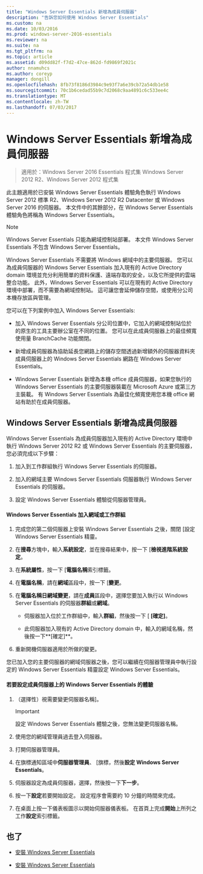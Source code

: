 ```yaml
---
title: "Windows Server Essentials 新增為成員伺服器"
description: "告訴您如何使用 Windows Server Essentials"
ms.custom: na
ms.date: 10/03/2016
ms.prod: windows-server-2016-essentials
ms.reviewer: na
ms.suite: na
ms.tgt_pltfrm: na
ms.topic: article
ms.assetid: d09dd82f-f7d2-47ce-862d-fd9869f2021c
author: nnamuhcs
ms.author: coreyp
manager: dongill
ms.openlocfilehash: 8fb73f8186d3984c9e93f7a6e39cb72a54db1e58
ms.sourcegitcommit: 70c1b6cedad55b9c7d2068c9aa4891c6c533ee4c
ms.translationtype: MT
ms.contentlocale: zh-TW
ms.lasthandoff: 07/03/2017
---
```

# <a name="add-windows-server-essentials-as-a-member-server"></a>Windows Server Essentials 新增為成員伺服器

>適用於：Windows Server 2016 Essentials 程式集 Windows Server 2012 R2、Windows Server 2012 程式集

此主題適用於已安裝 Windows Server Essentials 體驗角色執行 Windows Server 2012 標準 R2、Windows Server 2012 R2 Datacenter 或 Windows Server 2016 的伺服器。 本文件中的其餘部分，在 Windows Server Essentials 體驗角色將稱為 Windows Server Essentials。  
  
> [!NOTE]
>   Windows Server Essentials 只能為網域控制站部署。 本文件 Windows Server Essentials 不包含 Windows Server Essentials。  
  
 Windows Server Essentials 不需要將 Windows 網域中的主要伺服器。 您可以為成員伺服器的 Windows Server Essentials 加入現有的 Active Directory domain 環境並充分利用簡單的資料保護、遠端存取的安全，以及它所提供的雲端整合功能。 此外，Windows Server Essentials 可以在現有的 Active Directory 環境中部署，而不需要為網域控制站。 這可讓您會延伸儲存空間，或使用分公司本機存放區與管理。  
  
 您可以在下列案例中加入 Windows Server Essentials:  
  
-   加入 Windows Server Essentials 分公司位置中，它加入的網域控制站位於的原生的工具主要辦公室在不同的位置。 您可以在此成員伺服器上的最佳頻寬使用量 BranchCache 功能關閉。  
  
-   新增成員伺服器為協助延長您網路上的儲存空間透過新增額外的伺服器資料夾成員伺服器上的 Windows Server Essentials 網路在 Windows Server Essentials。  
  
-   Windows Server Essentials 新增為本機 office 成員伺服器，如果您執行的 Windows Server Essentials 的主要伺服器裝載在 Microsoft Azure 或第三方主裝載。 有 Windows Server Essentials 為最佳化頻寬使用您本機 office 網站有助於在成員伺服器。  
  
## <a name="adding-windows-server-essentials-as-a-member-server"></a>Windows Server Essentials 新增為成員伺服器  
 Windows Server Essentials 為成員伺服器加入現有的 Active Directory 環境中執行 Windows Server 2012 R2 或 Windows Server Essentials 的主要伺服器，您必須完成以下步驟：  
  
1.  加入到工作群組執行 Windows Server Essentials 的伺服器。  
  
2.  加入的網域主要 Windows Server Essentials 伺服器執行 Windows Server Essentials 的伺服器。  
  
3.  設定 Windows Server Essentials 體驗從伺服器管理員。  
  
#### <a name="to-join-windows-server-essentials-to-a-workgroup-or-domain"></a>Windows Server Essentials 加入網域或工作群組  
  
1.  完成您的第二個伺服器上安裝 Windows Server Essentials 之後，關閉 [設定 Windows Server Essentials 精靈。  
  
2.  在**搜尋**方塊中，輸入**系統設定**，並在搜尋結果中，按一下 [**檢視進階系統設定**。  
  
3.  在**系統屬性**，按一下 [**電腦名稱**索引標籤。  
  
4.  在**電腦名稱**，請在**網域**區段中，按一下 [**變更**。  
  
5.  在**電腦名稱日網域變更**，請在**成員**區段中，選擇您要加入執行以 Windows Server Essentials 的伺服器**群組**或**網域**。  
  
    -   伺服器加入位於工作群組中，輸入**群組**，然後按一下 [ **[確定]**。  
  
    -   此伺服器加入現有的 Active Directory domain 中，輸入的網域名稱，然後按一下**[確定]**。  
  
6.  重新開機伺服器適用於所做的變更。  
  
 您已加入您的主要伺服器的網域伺服器之後，您可以繼續在伺服器管理員中執行設定的 Windows Server Essentials 精靈設定 Windows Server Essentials。  
  
#### <a name="to-configure-windows-server-essentials-experience-on-a-member-server"></a>若要設定成員伺服器上的 Windows Server Essentials 的體驗  
  
1.  （選擇性）視需要變更伺服器名稱]。  
  
    > [!IMPORTANT]
    >  設定 Windows Server Essentials 體驗之後，您無法變更伺服器名稱。  
  
2.  使用您的網域管理員過去登入伺服器。  
  
3.  打開伺服器管理員。  
  
4.  在旗標通知區域中**伺服器管理員**、 [旗標，然後**設定 Windows Server Essentials**。  
  
5.  伺服器設定為成員伺服器，選擇，然後按一下**下一步**。  
  
6.  按一下**設定**若要開始設定。 設定程序會需要約 10 分鐘的時間來完成。  
  
7.  在桌面上按一下儀表板圖示以開始伺服器儀表板。 在首頁上完成**開始**上所列之工作**設定**索引標籤。  
  
## <a name="see-also"></a>也了  
  

-   [安裝 Windows Server Essentials](Install-Windows-Server-Essentials.md)

-   [安裝 Windows Server Essentials](../install/Install-Windows-Server-Essentials.md)

